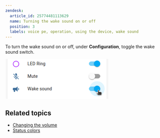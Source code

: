 ```yaml
---
zendesk:
  article_id: 25774481113629
  name: Turning the wake sound on or off
  position: 3
  labels: voice pe, operation, using the device, wake sound
---
```


To turn the wake sound on or off, under **Configuration**, toggle the wake sound switch.

 ![Clip showing the wake sound switch](/static/img/voice-pe/voice_wake_sound.png)

 ## Related topics

- [Changing the volume](/hc/en-us/articles/25773395022237-Changing-the-volume)
- [Status colors](/hc/en-us/articles/25764604971421-Status-colors)